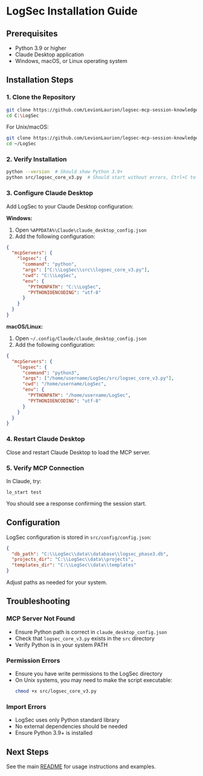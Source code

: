 # LogSec Installation Guide

## Prerequisites

- Python 3.9 or higher
- Claude Desktop application
- Windows, macOS, or Linux operating system

## Installation Steps

### 1. Clone the Repository

```bash
git clone https://github.com/LevionLaurion/logsec-mcp-session-knowledge-base.git C:\LogSec
cd C:\LogSec
```

For Unix/macOS:
```bash
git clone https://github.com/LevionLaurion/logsec-mcp-session-knowledge-base.git ~/LogSec
cd ~/LogSec
```

### 2. Verify Installation

```bash
python --version  # Should show Python 3.9+
python src/logsec_core_v3.py  # Should start without errors, Ctrl+C to exit
```

### 3. Configure Claude Desktop

Add LogSec to your Claude Desktop configuration:

**Windows:**
1. Open `%APPDATA%\Claude\claude_desktop_config.json`
2. Add the following configuration:

```json
{
  "mcpServers": {
    "logsec": {
      "command": "python",
      "args": ["C:\\LogSec\\src\\logsec_core_v3.py"],
      "cwd": "C:\\LogSec",
      "env": {
        "PYTHONPATH": "C:\\LogSec",
        "PYTHONIOENCODING": "utf-8"
      }
    }
  }
}
```

**macOS/Linux:**
1. Open `~/.config/Claude/claude_desktop_config.json`
2. Add the following configuration:

```json
{
  "mcpServers": {
    "logsec": {
      "command": "python3",
      "args": ["/home/username/LogSec/src/logsec_core_v3.py"],
      "cwd": "/home/username/LogSec",
      "env": {
        "PYTHONPATH": "/home/username/LogSec",
        "PYTHONIOENCODING": "utf-8"
      }
    }
  }
}
```

### 4. Restart Claude Desktop

Close and restart Claude Desktop to load the MCP server.

### 5. Verify MCP Connection

In Claude, try:
```
lo_start test
```

You should see a response confirming the session start.

## Configuration

LogSec configuration is stored in `src/config/config.json`:

```json
{
  "db_path": "C:\\LogSec\\data\\database\\logsec_phase3.db",
  "projects_dir": "C:\\LogSec\\data\\projects",
  "templates_dir": "C:\\LogSec\\data\\templates"
}
```

Adjust paths as needed for your system.

## Troubleshooting

### MCP Server Not Found

- Ensure Python path is correct in `claude_desktop_config.json`
- Check that `logsec_core_v3.py` exists in the `src` directory
- Verify Python is in your system PATH

### Permission Errors

- Ensure you have write permissions to the LogSec directory
- On Unix systems, you may need to make the script executable:
  ```bash
  chmod +x src/logsec_core_v3.py
  ```

### Import Errors

- LogSec uses only Python standard library
- No external dependencies should be needed
- Ensure Python 3.9+ is installed

## Next Steps

See the main [README](../README.md) for usage instructions and examples.